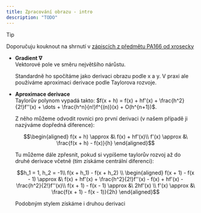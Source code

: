 ```yaml
---
title: Zpracování obrazu - intro
description: "TODO"
---
```


> [!TIP]
> Doporučuju kouknout na shrnutí v [zápiscích z předmětu PA166 od xrosecky](https://xrosecky.notion.site/PA166-Image-analysis-II-b2875a07366c404dabbf20a8b75a6e2e?pvs=74)


* **Gradient $\nabla$**\
Vektorové pole ve směru největšího nárůstu.

  Standardně ho spočítáme jako derivaci obrazu podle x a y. V praxi ale používáme aproximaci derivace podle Taylorova rozvoje.
* **Aproximace derivace**\
Taylorův polynom vypadá takto: $f(x + h) = f(x) + hf'(x) + \frac{h^2}{2!}f''(x) + \dots + \frac{h^n}{n!}f^{(n)}(x) + O(h^{n+1})$.

  Z něho můžeme odvodit rovnici pro první derivaci (v našem případě ji nazýváme dopředná diference):

  ```math
  \begin{aligned}
  f(x + h) \approx &\ f(x) + hf'(x)\\
  f'(x) \approx &\ \frac{f(x + h) - f(x)}{h}
  \end{aligned}
  ```

  Tu můžeme dále zpřesnit, pokud si vypíšeme taylorův rozvoj až do druhé derivace včetně (tím získáme centrální diferenci):

  ```math
  h_1 = 1, h_2 = -1\\
  f(x + h_1) - f(x + h_2) \\
  \begin{aligned}
  f(x + 1) - f(x - 1) \approx &\ f(x) + hf'(x) + \frac{h^2}{2!}f''(x) - f(x) + hf'(x) - \frac{h^2}{2!}f''(x)\\
  f(x + 1) - f(x - 1) \approx &\ 2hf'(x) \\
  f'(x) \approx &\ \frac{f(x + 1) - f(x - 1)}{2h}
  \end{aligned}
  ```

  Podobným stylem získáme i druhou derivaci
